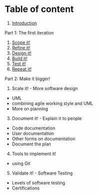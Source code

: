 # Table of content

1. [Introduction](010_introduction.md)

Part 1: The first iteration

1. [Scope it!](100_scope_it.md)
2. [Refine it!](200_refine_it.md)
3. [Design it!](300_design_it.md)
4. [Build it!](400_build_it.md)
5. [Test it!](500_test_it.md)
6. [Repeat it!](600_repeat_it.md)

Part 2: Make it bigger!

1. Scale it! - More software design
- UML
- combining agile working style and UML
- More on planning

3. Document it! - Explain it to people
- Code documentation
- User documentation
- Other forms on documentation
- Document the plan

4. Tools to implement it!
- using Git

5. Validate it! - Software Testing
- Levels of software testing
- Certifications
